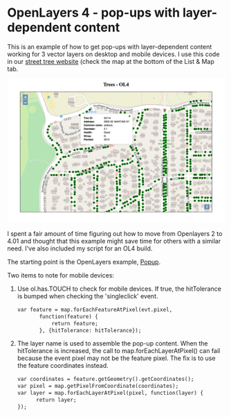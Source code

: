 # OpenLayers 4 - pop-ups with layer-dependent content

This is an example of how to get pop-ups with layer-dependent content working for 3 vector layers on desktop and mobile devices. I use this code in our [street tree website](http://streettrees.eastmoreland.org) (check the map at the bottom of the List & Map tab.  

![Map Example](example.png)

I spent a fair amount of time figuring out how to move from Openlayers 2 to 4.01 and thought that this example might save time for others with a similar need.  I've also included my script for an OL4 build.

The starting point is the OpenLayers example, [Popup](http://openlayers.org/en/latest/examples/popup.html).

Two items to note for mobile devices:

1. Use ol.has.TOUCH to check for mobile devices.  If true,  the hitTolerance is bumped when checking the 'singleclick' event.

       var feature = map.forEachFeatureAtPixel(evt.pixel,
              function(feature) {
                  return feature;
              }, {hitTolerance: hitTolerance});


2. The layer name is used to assemble the pop-up content.  When the hitTolerance is increased, the call to map.forEachLayerAtPixel() can fail because the event pixel may not be the feature pixel.  The fix is to use the feature coordinates instead.

       var coordinates = feature.getGeometry().getCoordinates();
       var pixel = map.getPixelFromCoordinate(coordinates);
       var layer = map.forEachLayerAtPixel(pixel, function(layer) {
             return layer;
       });
 
